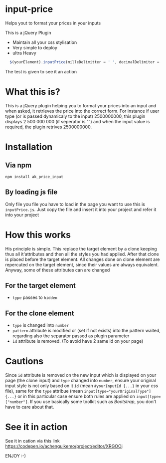 # input-price
Helps yout to format your prices in your inputs

This is a jQuery Plugin
- Maintain all your css stylisation
- Very simple to deploy
- ultra Heavy

```javascript
  $(yourElement).inputPrice(milleDelimitter = ' ', decimalDelimiter = ',')
```

The test is given to see it an action

# What this is?
This is a jQuery plugin helping you to format your prices into an input and when asked, it retrieves the price into the correct form. For instance if user type (or is passed dynamicaly to the input) 2500000000, this plugin displays 2 500 000 000 (if seperator is ' ') and when the input value is required, the plugin retrives 2500000000.
# Installation
## Via npm
`npm install ak_price_input`
## By loading js file
Only file you file you have to load in the page you want to use this is `inputPrice.js`. Just copy the file and insert it into your project and refer it into your project

# How this works
His principle is simple. This replace the target element by a clone keeping thus all it'attributes and then all the styles you had applied. After that clone is placed before the target element. All changes done on clone element are repercuted on the target element, since their values are always equivalent.
Anyway, some of these attributes can are changed
## For the target element
- `type` passes to `hidden`
## For the clone element
- `type` is changed into `number`
- `pattern` attribute is modified or (set if not exists) into the pattern waited, regarding also the separator passed as plugin parameter
- `id` attribute is removed. (To avoid have 2 same id on your page)

# Cautions
Since `id` attribute is removed on the new input which is displayed on your page (the clone input) and `type` changed into `number`, ensure your original input style is not only based on it `id` (mean `#yourInputId {...}` in your *css* file), same for the `type` attribue (mean `input[type="yourOriginalType"] {...}` or in this particular case ensure both rules are applied on `input[type=["number"]`. If you use basically some toolkit such as *Bootstrap*, you don't have to care about that.

# See it in action
See it in cation via this link https://codepen.io/achenguikemo/project/editor/XRGOOj

ENJOY :-)
